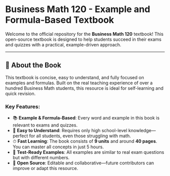 # Business Math 120 - Example and Formula-Based Textbook

Welcome to the official repository for the **Business Math 120** textbook! This open-source textbook is designed to help students succeed in their exams and quizzes with a practical, example-driven approach.

---

## 📘 About the Book

This textbook is concise, easy to understand, and fully focused on examples and formulas. Built on the real teaching experience of over a hundred Business Math students, this resource is ideal for self-learning and quick revision.

### Key Features:
- 📚 **Example & Formula-Based**: Every word and example in this book is relevant to exams and quizzes.  
- 🧩 **Easy to Understand**: Requires only high school-level knowledge—perfect for all students, even those struggling with math.  
- ⏱ **Fast Learning**: The book consists of **9 units** and around **40 pages**. You can master all concepts in just 5 hours.  
- 📝 **Test-Ready Examples**: All examples are similar to real exam questions but with different numbers.  
- 🔄 **Open Source**: Editable and collaborative—future contributors can improve or adapt this resource.
